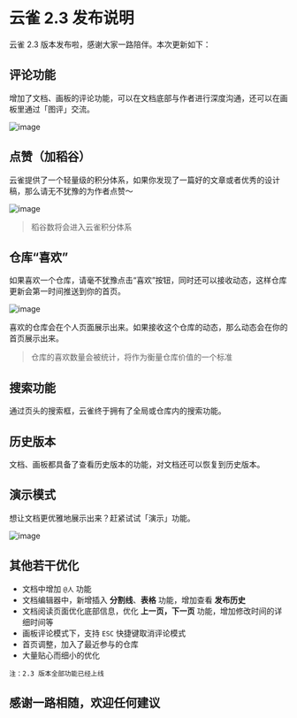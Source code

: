 # 云雀 2.3 发布说明

云雀 2.3 版本发布啦，感谢大家一路陪伴。本次更新如下：


## 评论功能

增加了文档、画板的评论功能，可以在文档底部与作者进行深度沟通，还可以在画板里通过「图评」交流。

![image](https://zos.alipayobjects.com/skylark/af0a88c3-e23d-4114-8f4a-753888feda62/attach/3/3539fdfde23d6e1d/image.png)


## 点赞（加稻谷）

云雀提供了一个轻量级的积分体系，如果你发现了一篇好的文章或者优秀的设计稿，那么请无不犹豫的为作者点赞～

![image](https://zos.alipayobjects.com/skylark/a636be6d-e038-4dcf-ac31-c528015c7d54/attach/3/ae0408f72199744c/image.png)

> 稻谷数将会进入云雀积分体系



## 仓库“喜欢”

如果喜欢一个仓库，请毫不犹豫点击“喜欢”按钮，同时还可以接收动态，这样仓库更新会第一时间推送到你的首页。

![image](https://zos.alipayobjects.com/skylark/517acd36-d142-437e-98d4-3efb5b9e4ff7/attach/3/1723efd0cc69d37f/image.png)

喜欢的仓库会在个人页面展示出来。如果接收这个仓库的动态，那么动态会在你的首页展示出来。

> 仓库的喜欢数量会被统计，将作为衡量仓库价值的一个标准



## 搜索功能

通过页头的搜索框，云雀终于拥有了全局或仓库内的搜索功能。



## 历史版本

文档、画板都具备了查看历史版本的功能，对文档还可以恢复到历史版本。



## 演示模式

想让文档更优雅地展示出来？赶紧试试「演示」功能。

![image](https://zos.alipayobjects.com/skylark/1e766ef5-5bbd-407e-a38c-ce8f697a3626/attach/3/2432996261fc25e4/image.png)


## 其他若干优化

* 文档中增加 `@人` 功能
* 文档编辑器中，新增插入 **分割线**、**表格** 功能，增加查看 **发布历史**
* 文档阅读页面优化底部信息，优化 **上一页，下一页** 功能，增加修改时间的详细时间等
* 画板评论模式下，支持 `ESC` 快捷键取消评论模式
* 首页调整，加入了最近参与的仓库
* 大量贴心而细小的优化

`注：2.3 版本全部功能已经上线`


## 感谢一路相随，欢迎任何建议